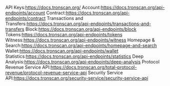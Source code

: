 API Keys:https://docs.tronscan.org/
Account:https://docs.tronscan.org/api-endpoints/account
Contract:https://docs.tronscan.org/api-endpoints/contract
Transactions and Transfers:https://docs.tronscan.org/api-endpoints/transactions-and-transfers
Block:https://docs.tronscan.org/api-endpoints/block
Tokens:https://docs.tronscan.org/api-endpoints/tokens
Witness:https://docs.tronscan.org/api-endpoints/witness
Homepage & Search:https://docs.tronscan.org/api-endpoints/homepage-and-search
Wallet:https://docs.tronscan.org/api-endpoints/wallet
Statistics:https://docs.tronscan.org/api-endpoints/statistics
Deep Analysis:https://docs.tronscan.org/api-endpoints/deep-analysis
Protocol Revenue Service API:https://docs.tronscan.org/total-protocol-revenue/protocol-revenue-service-api
Security Service API:https://docs.tronscan.org/security-service/security-service-api